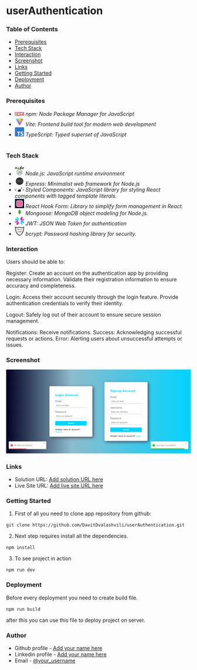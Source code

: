 # userAuthentication

### Table of Contents

- [Prerequisites](#Prerequisites)
- [Tech Stack](#Tech-Stack)
- [Interaction](#Interaction)
- [Screenshot](#Screenshot)
- [Links](#Links)
- [Getting Started](#Getting-Started)
- [Deployment](#Deployment)
- [Author](#Author)

### Prerequisites

- <img src="client/public/readme/npm.png" width="25" style="top: 8px" /> _npm: Node Package Manager for JavaScript_
- <img src="client/public/readme/vite.jpg" width="25" style="top: 8px" /> _Vite: Frontend build tool for modern web development_
- <img src="client/public/readme/typescript.png" width="25" style="top: 8px" /> _TypeScript: Typed superset of JavaScript_

#

### Tech Stack

- <img src="client/public/readme/nodejs.png" width="25" style="top: 8px" /> _Node.js: JavaScript runtime environment_
- <img src="client/public/readme/expressjs.png" width="25" style="top: 8px" /> _Express: Minimalist web framework for Node.js_
- <img src="client/public/readme/styled-components.png" width="25" style="top: 8px" /> _Styled Components: JavaScript library for styling React components with tagged template literals._
- <img src="client/public/readme/react-hook-form.png" width="25" style="top: 8px" /> _React Hook Form: Library to simplify form management in React._
- <img src="client/public/readme/mongoose.png" width="25" style="top: 8px" /> _Mongoose: MongoDB object modeling for Node.js._
- <img src="client/public/readme/jwt.png" width="25" style="top: 8px" /> _JWT: JSON Web Token for authentication_
- <img src="client/public/readme/bcrypt.png" width="25" style="top: 8px" /> _bcrypt: Password hashing library for security._

### Interaction

Users should be able to:

Register:
Create an account on the authentication app by providing necessary information.
Validate their registration information to ensure accuracy and completeness.

Login:
Access their account securely through the login feature.
Provide authentication credentials to verify their identity.

Logout:
Safely log out of their account to ensure secure session management.

Notifications:
Receive notifications.
Success: Acknowledging successful requests or actions.
Error: Alerting users about unsuccessful attempts or issues.

### Screenshot

![](./client/public/preview.png)

### Links

- Solution URL: [Add solution URL here](https://github.com/DavitDvalashvili/userAuthentication)
- Live Site URL: [Add live site URL here](https://user-authentication-front.vercel.app)

### Getting Started

1. First of all you need to clone app repository from github:

```
git clone https://github.com/DavitDvalashvili/userAuthentication.git
```

2. Next step requires install all the dependencies.

```
npm install
```

3. To see project in action

```
npm run dev
```

### Deployment

Before every deployment you need to create build file.

```
npm run build
```

after this you can use this file to deploy project on server.

### Author

- Github profile - [Add your name here](https://github.com/DavitDvalashvili)
- Linkedin profile - [Add your name here](https://www.linkedin.com/in/davit-dvalashvili-0421b6253)
- Email - [@your_username](davitdvalashvili1996@gmail.com)
